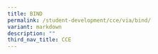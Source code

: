 ```yaml
---
title: BIND
permalink: /student-development/cce/via/bind/
variant: markdown
description: ""
third_nav_title: CCE
---
```

